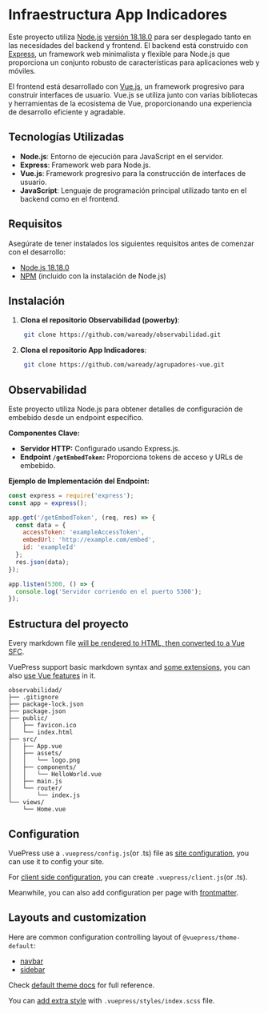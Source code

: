 # Infraestructura App Indicadores

Este proyecto utiliza [Node.js](https://nodejs.org/en) [versión 18.18.0](https://nodejs.org/dist/v18.18.0/node-v18.18.0-x64.msi) para ser desplegado tanto en las necesidades del backend y frontend. El backend está construido con [Express](https://expressjs.com/), un framework web minimalista y flexible para Node.js que proporciona un conjunto robusto de características para aplicaciones web y móviles. 

El frontend está desarrollado con [Vue.js](https://vuejs.org/), un framework progresivo para construir interfaces de usuario. Vue.js se utiliza junto con varias bibliotecas y herramientas de la ecosistema de Vue, proporcionando una experiencia de desarrollo eficiente y agradable.


## Tecnologías Utilizadas

- **Node.js**: Entorno de ejecución para JavaScript en el servidor.
- **Express**: Framework web para Node.js.
- **Vue.js**: Framework progresivo para la construcción de interfaces de usuario.
- **JavaScript**: Lenguaje de programación principal utilizado tanto en el backend como en el frontend.


## Requisitos

Asegúrate de tener instalados los siguientes requisitos antes de comenzar con el desarrollo:

- [Node.js 18.18.0](https://nodejs.org/dist/v18.18.0/node-v18.18.0-x64.msi)
- [NPM](https://www.npmjs.com/) (incluido con la instalación de Node.js)


## Instalación

1. **Clona el repositorio Observabilidad (powerby)**:
   
   ```sh
    git clone https://github.com/waready/observabilidad.git
   ```

2. **Clona el repositorio App Indicadores**:
   
   ```sh
    git clone https://github.com/waready/agrupadores-vue.git
   ```

## Observabilidad

Este proyecto utiliza Node.js para obtener detalles de configuración de embebido desde un endpoint específico.

**Componentes Clave:**
- **Servidor HTTP:** Configurado usando Express.js.
- **Endpoint `/getEmbedToken`:** Proporciona tokens de acceso y URLs de embebido.

**Ejemplo de Implementación del Endpoint:**

```javascript
const express = require('express');
const app = express();

app.get('/getEmbedToken', (req, res) => {
  const data = {
    accessToken: 'exampleAccessToken',
    embedUrl: 'http://example.com/embed',
    id: 'exampleId'
  };
  res.json(data);
});

app.listen(5300, () => {
  console.log('Servidor corriendo en el puerto 5300');
});
```


## Estructura del proyecto

Every markdown file [will be rendered to HTML, then converted to a Vue SFC][content].

VuePress support basic markdown syntax and [some extensions][synatex-extensions], you can also [use Vue features][vue-feature] in it.

```
observabilidad/
├── .gitignore
├── package-lock.json
├── package.json
├── public/
│   ├── favicon.ico
│   └── index.html
├── src/
│   ├── App.vue
│   ├── assets/
│   │   └── logo.png
│   ├── components/
│   │   └── HelloWorld.vue
│   ├── main.js
│   └── router/
│       └── index.js
└── views/
    └── Home.vue
```

## Configuration

VuePress use a `.vuepress/config.js`(or .ts) file as [site configuration][config], you can use it to config your site.

For [client side configuration][client-config], you can create `.vuepress/client.js`(or .ts).

Meanwhile, you can also add configuration per page with [frontmatter][].

## Layouts and customization

Here are common configuration controlling layout of `@vuepress/theme-default`:

- [navbar][]
- [sidebar][]

Check [default theme docs][default-theme] for full reference.

You can [add extra style][style] with `.vuepress/styles/index.scss` file.

[routing]: https://vuejs.press/guide/page.html#routing
[content]: https://vuejs.press/guide/page.html#content
[synatex-extensions]: https://vuejs.press/guide/markdown.html#syntax-extensions
[vue-feature]: https://vuejs.press/guide/markdown.html#using-vue-in-markdown
[config]: https://vuejs.press/guide/configuration.html#client-config-file
[client-config]: https://vuejs.press/guide/configuration.html#client-config-file
[frontmatter]: https://vuejs.press/guide/page.html#frontmatter
[navbar]: https://vuejs.press/reference/default-theme/config.html#navbar
[sidebar]: https://vuejs.press/reference/default-theme/config.html#sidebar
[default-theme]: https://vuejs.press/reference/default-theme/
[style]: https://vuejs.press/reference/default-theme/styles.html#style-file
